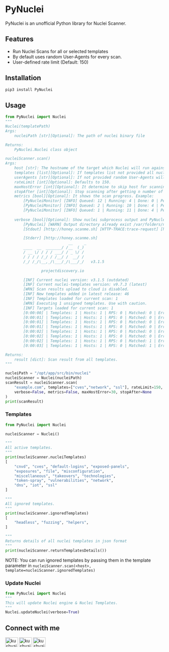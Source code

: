# PyNuclei

PyNuclei is an unofficial Python library for Nuclei Scanner.

## Features
- Run Nuclei Scans for all or selected templates
- By default uses random User-Agents for every scan.
- User-defined rate limit (Default: 150)

## Installation

```sh
pip3 install PyNuclei
```

## Usage

```python
from PyNuclei import Nuclei
"""
Nuclei(templatePath)
Args:
    nucleiPath [str][Optional]: The path of nuclei binary file

Returns:
    PyNuclei.Nuclei class object

nucleiScanner.scan()
Args:
    host [str]: The hostname of the target which Nuclei will run against
    templates [list][Optional]: If templates list not provided all nuclei templates from "nucleiTemplates" property will be executed
    userAgents [str][Optional]: If not provided random User-Agents will be used.
    rateLimit [int][Optional]: Defaults to 150.
    maxHostError [int][Optional]: It determine to skip host for scanning after n number of connection failures
    stopAfter [int][Optional]: Stop scanning after getting n number of findings, only use for template paths instead of template categories
    metrics [bool][Optional]: It shows the scan progress. Example: 
        [PyNucleiMonitor] [INFO] Queued: 12 | Running: 4 | Done: 0 | Percentage: 4.46% | Eta: 00d 00h 00m 00s
        [PyNucleiMonitor] [INFO] Queued: 2 | Running: 10 | Done: 4 | Percentage: 10.01% | Eta: 00d 00h 00m 32s
        [PyNucleiMonitor] [INFO] Queued: 1 | Running: 11 | Done: 4 | Percentage: 13.74% | Eta: 00d 00h 03m 19s
    
    verbose [bool][Optional]: Show nuclei subprocess output and PyNuclei warning logs. Example:
        [PyNuclei] [WARN] Output directory already exist /var/folders/nk/6zwpdb0n037071f4tk9g5c1m0000gp/T/
        [Stdout] [http://honey.scanme.sh] [HTTP-TRACE:trace-request] [http] [info] http://honey.scanme.sh

        [Stderr] [http://honey.scanme.sh]
                            __     _
        ____  __  _______/ /__  (_)
        / __ \/ / / / ___/ / _ \/ /
        / / / / /_/ / /__/ /  __/ /
        /_/ /_/\__,_/\___/_/\___/_/   v3.1.5

                projectdiscovery.io

        [INF] Current nuclei version: v3.1.5 (outdated)
        [INF] Current nuclei-templates version: v9.7.3 (latest)
        [WRN] Scan results upload to cloud is disabled.
        [INF] New templates added in latest release: 46
        [INF] Templates loaded for current scan: 1
        [WRN] Executing 1 unsigned templates. Use with caution.
        [INF] Targets loaded for current scan: 1
        [0:00:00] | Templates: 1 | Hosts: 1 | RPS: 0 | Matched: 0 | Errors: 0 | Requests: 0/2 (0%)
        [0:00:01] | Templates: 1 | Hosts: 1 | RPS: 0 | Matched: 0 | Errors: 0 | Requests: 0/2 (0%)
        [0:00:01] | Templates: 1 | Hosts: 1 | RPS: 0 | Matched: 0 | Errors: 0 | Requests: 0/2 (0%)
        [0:00:01] | Templates: 1 | Hosts: 1 | RPS: 0 | Matched: 0 | Errors: 0 | Requests: 0/2 (0%)
        [0:00:02] | Templates: 1 | Hosts: 1 | RPS: 0 | Matched: 0 | Errors: 0 | Requests: 0/2 (0%)
        [0:00:02] | Templates: 1 | Hosts: 1 | RPS: 0 | Matched: 0 | Errors: 0 | Requests: 0/2 (0%)
        [0:00:02] | Templates: 1 | Hosts: 1 | RPS: 0 | Matched: 1 | Errors: 0 | Requests: 1/2 (50%)
        [0:00:03] | Templates: 1 | Hosts: 1 | RPS: 0 | Matched: 1 | Errors: 0 | Requests: 2/2 (100%)

Returns:
    result [dict]: Scan result from all templates.
"""

nucleiPath = "/opt/app/src/bin/nuclei"
nucleiScanner = Nuclei(nucleiPath)
scanResult = nucleiScanner.scan(
    "example.com", templates=["cves","network", "ssl"], rateLimit=150, 
    verbose=False, metrics=False, maxHostError=30, stopAfter=None
)
print(scanResult)
```

### Templates
```python
from PyNuclei import Nuclei

nucleiScanner = Nuclei()

"""
All active templates.
"""
print(nucleiScanner.nucleiTemplates)
[
    "cnvd", "cves", "default-logins", "exposed-panels",
    "exposures", "file", "misconfiguration",
    "miscellaneous", "takeovers", "technologies",
    "token-spray", "vulnerabilities", "network", 
    "dns", "iot", "ssl"
]

"""
All ignored templates.
"""
print(nucleiScanner.ignoredTemplates)
[
    "headless", "fuzzing", "helpers", 
]

"""
Returns details of all nuclei templates in json format
"""
print(nucleiScanner.returnTemplatesDetails())
```
NOTE: You can run ignored templates by passing them in the template parameter in ```nucleiScanner.scan(<host>, template=nucleiScanner.ignoredTemplates)```

### Update Nuclei
```python
from PyNuclei import Nuclei
"""
This will update Nuclei engine & Nuclei Templates.
"""
Nuclei.updateNuclei(verbose=True)
```

## Connect with me
<p align="left">
<a href="https://twitter.com/kushvaibhav_" target="blank"><img align="center" src="https://raw.githubusercontent.com/rahuldkjain/github-profile-readme-generator/master/src/images/icons/Social/twitter.svg" alt="kushvaibhav_" height="30" width="40" /></a>
<a href="https://linkedin.com/in/kushvaibhav" target="blank"><img align="center" src="https://raw.githubusercontent.com/rahuldkjain/github-profile-readme-generator/master/src/images/icons/Social/linked-in-alt.svg" alt="kushvaibhav" height="30" width="40" /></a>
<a href="https://instagram.com/kushvaibhav" target="blank"><img align="center" src="https://raw.githubusercontent.com/rahuldkjain/github-profile-readme-generator/master/src/images/icons/Social/instagram.svg" alt="kushvaibhav" height="30" width="40" /></a>
</p>
